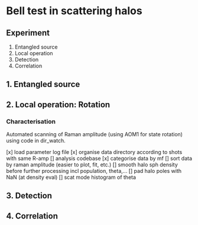 # Bell test in scattering halos

## Experiment
1. Entangled source
2. Local operation
3. Detection
4. Correlation

## 1. Entangled source

## 2. Local operation: Rotation
### Characterisation
Automated scanning of Raman amplitude (using AOM1 for state rotation) using code in dir_watch.

[x] load parameter log file
[x] organise data directory according to shots with same R-amp
[] analysis codebase
    [x] categorise data by mf
    [] sort data by raman amplitude (easier to plot, fit, etc.)
    [] smooth halo sph density before further processing incl population, theta,...
    [] pad halo poles with NaN (at density eval)
    [] scat mode histogram of theta


## 3. Detection

## 4. Correlation
